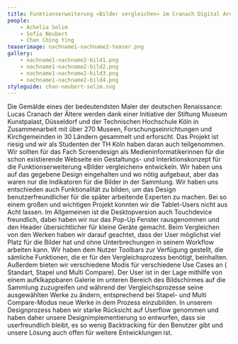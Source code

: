 ```yaml
---
title: Funktionserweiterung «Bilder vergleichen» im Cranach Digital Archive
people:
    - Achelia Selim
    - Sofia Neubert
    - Chan Ching Ying
teaserimage: nachname1-nachname2-teaser.png
gallery:
    - nachname1-nachname2-bild1.png
    - nachname1-nachname2-bild2.png
    - nachname1-nachname2-bild3.png
    - nachname1-nachname2-bild4.png
styleguide: chan-neubert-selim.svg
---
```


Die Gemälde eines der bedeutendsten Maler der deutschen Renaissance: Lucas Cranach der Ältere werden dank einer Initiative der Stiftung Museum Kunstpalast, Düsseldorf und der Technischen Hochschule Köln in Zusammenarbeit mit über 270 Museen, Forschungseinrichtungen und Kirchgemeinden in 30 Ländern gesammelt und erforscht. Das Projekt ist riesig und wir als Studenten der TH Köln haben daran auch teilgenommen. 
Wir sollten für das Fach Screendesign als Medieninformatikerinnen für die schon existierende Webseite ein Gestaltungs- und Interktionskonzept für die Funktionserweiterung «Bilder vergleichen» entwickeln. Wir haben uns auf das gegebene Design eingehalten und wo nötig aufgebaut, aber das waren nur die Indikatoren für die Bilder in der Sammlung. Wir haben uns entschieden auch Funktionalität zu bilden, um das Design benutzerfreundlicher für die später arbeitende Experten zu  machen. Bei so einem großen und wichtigen Projekt konnten wir die Tablet-Users nicht aus Acht lassen. Im Allgemeinen ist die Desktopversion auch Touchdevice freundlich, dabei haben wir nur das Pop-Up Fenster rausgenommen und den Header übersichtlicher für kleine Geräte gemacht. 
Beim Vergleichen von den Werken haben wir darauf geachtet, dass der User möglichst viel Platz für die Bilder hat und ohne Unterbrechungen in seinem Workflow arbeiten kann. Wir haben dem Nutzer Toolbars zur Verfügung gestellt, die sämliche Funktionen, die er für den Vergleichsprozess benötigt, beinhalten. Außerdem bieten wir verschiedene Modis für verschiedene Use Cases an ( Standart, Stapel und Multi Compare). Der User ist in der Lage mithilfe von einem aufklkappbaren Galerie im unteren Bereich des Bildschirmes auf die Sammlung zuzugreifen und während der Vergleichsprozesse seine ausgewählten Werke zu ändern, entsprechend bei Stapel- und Multi Compare-Modus neue Werke in dem Prozess einzubilden. 
In unserem Designprozess haben wir starke Rücksicht auf Userflow genommen und haben daher unsere Designimplementierung so entwurfen, dass sie userfreundlich bleibt, es so wenig Backtracking für den Benutzer gibt und unsere Lösung auch offen für weitere Entwicklungen ist. 


